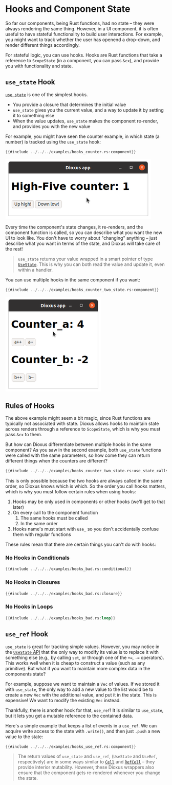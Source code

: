 # Hooks and Component State

So far our components, being Rust functions, had no state – they were always rendering the same thing. However, in a UI component, it is often useful to have stateful functionality to build user interactions. For example, you might want to track whether the user has openend a drop-down, and render different things accordingly.

For stateful logic, you can use hooks. Hooks are Rust functions that take a reference to `ScopeState` (in a component, you can pass `&cx`), and provide you with functionality and state.

## `use_state` Hook

[`use_state`](https://docs.rs/dioxus/latest/dioxus/hooks/fn.use_state.html) is one of the simplest hooks.

- You provide a closure that determines the initial value
- `use_state` gives you the current value, and a way to update it by setting it to something else
- When the value updates, `use_state` makes the component re-render, and provides you with the new value

For example, you might have seen the counter example, in which state (a number) is tracked using the `use_state` hook:

```rust
{{#include ../../../examples/hooks_counter.rs:component}}
```
![Screenshot: counter app](./images/counter.png)

Every time the component's state changes, it re-renders, and the component function is called, so you can describe what you want the new UI to look like. You don't have to worry about "changing" anything – just describe what you want in terms of the state, and Dioxus will take care of the rest!

> `use_state` returns your value wrapped in a smart pointer of type [`UseState`](https://docs.rs/dioxus/latest/dioxus/hooks/struct.UseState.html). This is why you can both read the value and update it, even within a handler.

You can use multiple hooks in the same component if you want:

```rust
{{#include ../../../examples/hooks_counter_two_state.rs:component}}
```
![Screenshot: app with two counters](./images/counter_two_state.png)

## Rules of Hooks

The above example might seem a bit magic, since Rust functions are typically not associated with state. Dioxus allows hooks to maintain state across renders through a reference to `ScopeState`, which is why you must pass `&cx` to them.

But how can Dioxus differentiate between multiple hooks in the same component? As you saw in the second example, both `use_state` functions were called with the same parameters, so how come they can return different things when the counters are different?

```rust
{{#include ../../../examples/hooks_counter_two_state.rs:use_state_calls}}
```

This is only possible because the two hooks are always called in the same order, so Dioxus knows which is which. So the order you call hooks matters, which is why you must follow certain rules when using hooks:

1. Hooks may be only used in components or other hooks (we'll get to that later)
2. On every call to the component function
   1. The same hooks must be called
   2. In the same order
3. Hooks name's must start with `use_` so you don't accidentally confuse them with regular functions

These rules mean that there are certain things you can't do with hooks:

### No Hooks in Conditionals
```rust
{{#include ../../../examples/hooks_bad.rs:conditional}}
```

### No Hooks in Closures
```rust
{{#include ../../../examples/hooks_bad.rs:closure}}
```

### No Hooks in Loops
```rust
{{#include ../../../examples/hooks_bad.rs:loop}}
```

## `use_ref` Hook

`use_state` is great for tracking simple values. However, you may notice in the [`UseState` API](https://docs.rs/dioxus/latest/dioxus/hooks/struct.UseState.html) that the only way to modify its value is to replace it with something else (e.g., by calling `set`, or through one of the `+=`, `-=` operators). This works well when it is cheap to construct a value (such as any primitive). But what if you want to maintain more complex data in the components state?

For example, suppose we want to maintain a `Vec` of values. If we stored it with `use_state`, the only way to add a new value to the list would be to create a new `Vec` with the additional value, and put it in the state. This is expensive! We want to modify the existing `Vec` instead.

Thankfully, there is another hook for that, `use_ref`! It is similar to `use_state`, but it lets you get a mutable reference to the contained data.

Here's a simple example that keeps a list of events in a `use_ref`. We can acquire write access to the state with `.write()`, and then just `.push` a new value to the state:

```rust
{{#include ../../../examples/hooks_use_ref.rs:component}}
```

> The return values of `use_state` and `use_ref`, (`UseState` and `UseRef`, respectively) are in some ways similar to [`Cell`](https://doc.rust-lang.org/std/cell/) and [`RefCell`](https://doc.rust-lang.org/std/cell/struct.RefCell.html) – they provide interior mutability. However, these Dioxus wrappers also ensure that the component gets re-rendered whenever you change the state.

